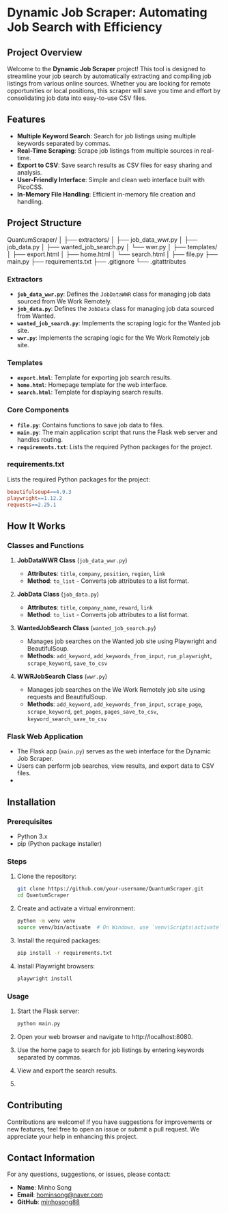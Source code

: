 # Dynamic Job Scraper: Automating Job Search with Efficiency

## Project Overview

Welcome to the **Dynamic Job Scraper** project! This tool is designed to streamline your job search by automatically extracting and compiling job listings from various online sources. Whether you are looking for remote opportunities or local positions, this scraper will save you time and effort by consolidating job data into easy-to-use CSV files.

## Features

- **Multiple Keyword Search**: Search for job listings using multiple keywords separated by commas.
- **Real-Time Scraping**: Scrape job listings from multiple sources in real-time.
- **Export to CSV**: Save search results as CSV files for easy sharing and analysis.
- **User-Friendly Interface**: Simple and clean web interface built with PicoCSS.
- **In-Memory File Handling**: Efficient in-memory file creation and handling.

## Project Structure
QuantumScraper/
│
├── extractors/
│ ├── job_data_wwr.py
│ ├── job_data.py
│ ├── wanted_job_search.py
│ └── wwr.py
│
├── templates/
│ ├── export.html
│ ├── home.html
│ └── search.html
│
├── file.py
├── main.py
├── requirements.txt
├── .gitignore
└── .gitattributes

### Extractors

- **`job_data_wwr.py`**: Defines the `JobDataWWR` class for managing job data sourced from We Work Remotely.
- **`job_data.py`**: Defines the `JobData` class for managing job data sourced from Wanted.
- **`wanted_job_search.py`**: Implements the scraping logic for the Wanted job site.
- **`wwr.py`**: Implements the scraping logic for the We Work Remotely job site.

### Templates

- **`export.html`**: Template for exporting job search results.
- **`home.html`**: Homepage template for the web interface.
- **`search.html`**: Template for displaying search results.

### Core Components

- **`file.py`**: Contains functions to save job data to files.
- **`main.py`**: The main application script that runs the Flask web server and handles routing.
- **`requirements.txt`**: Lists the required Python packages for the project.

### requirements.txt
Lists the required Python packages for the project:

``` makefile
beautifulsoup4==4.9.3
playwright==1.12.2
requests==2.25.1
```

## How It Works

### Classes and Functions

1. **JobDataWWR Class** (`job_data_wwr.py`)
   - **Attributes**: `title`, `company`, `position`, `region`, `link`
   - **Method**: `to_list` - Converts job attributes to a list format.

2. **JobData Class** (`job_data.py`)
   - **Attributes**: `title`, `company_name`, `reward`, `link`
   - **Method**: `to_list` - Converts job attributes to a list format.

3. **WantedJobSearch Class** (`wanted_job_search.py`)
   - Manages job searches on the Wanted job site using Playwright and BeautifulSoup.
   - **Methods**: `add_keyword`, `add_keywords_from_input`, `run_playwright`, `scrape_keyword`, `save_to_csv`

4. **WWRJobSearch Class** (`wwr.py`)
   - Manages job searches on the We Work Remotely job site using requests and BeautifulSoup.
   - **Methods**: `add_keyword`, `add_keywords_from_input`, `scrape_page`, `scrape_keyword`, `get_pages`, `pages_save_to_csv`, `keyword_search_save_to_csv`

### Flask Web Application

- The Flask app (`main.py`) serves as the web interface for the Dynamic Job Scraper.
- Users can perform job searches, view results, and export data to CSV files.
- 
## Installation

### Prerequisites

- Python 3.x
- pip (Python package installer)

### Steps

1. Clone the repository:
   ```sh
   git clone https://github.com/your-username/QuantumScraper.git
   cd QuantumScraper
   ```
2. Create and activate a virtual environment:

    ```sh
    python -m venv venv
    source venv/bin/activate  # On Windows, use `venv\Scripts\activate`
    ````
3. Install the required packages:

    ```sh
    pip install -r requirements.txt
    ```
4. Install Playwright browsers:

    ```sh
    playwright install
    ```

### Usage

1. Start the Flask server:
    
    ```sh
    python main.py
    ```
2. Open your web browser and navigate to http://localhost:8080.

3. Use the home page to search for job listings by entering keywords separated by commas.

4. View and export the search results.
5. 
## Contributing

Contributions are welcome! If you have suggestions for improvements or new features, feel free to open an issue or submit a pull request. We appreciate your help in enhancing this project.


## Contact Information

For any questions, suggestions, or issues, please contact:

- **Name**: Minho Song
- **Email**: [hominsong@naver.com](mailto:hominsong@naver.com)
- **GitHub**: [minhosong88](https://github.com/minhosong88)
